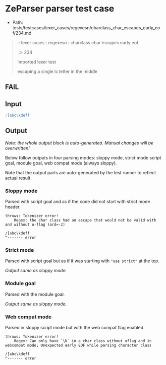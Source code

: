 # ZeParser parser test case

- Path: tests/testcases/lexer_cases/regexesn/charclass_char_escapes_early_eof/234.md

> :: lexer cases : regexesn : charclass char escapes early eof
>
> ::> 234
>
> Imported lexer test
>
> escaping a single lc letter in the middle

## FAIL

## Input

`````js
/[abc\kdeff
`````

## Output

_Note: the whole output block is auto-generated. Manual changes will be overwritten!_

Below follow outputs in four parsing modes: sloppy mode, strict mode script goal, module goal, web compat mode (always sloppy).

Note that the output parts are auto-generated by the test runner to reflect actual result.

### Sloppy mode

Parsed with script goal and as if the code did not start with strict mode header.

`````
throws: Tokenizer error!
    Regex: the char class had an escape that would not be valid with and without u-flag (ord=-2)

/[abc\kdeff
^------- error
`````

### Strict mode

Parsed with script goal but as if it was starting with `"use strict"` at the top.

_Output same as sloppy mode._

### Module goal

Parsed with the module goal.

_Output same as sloppy mode._

### Web compat mode

Parsed in sloppy script mode but with the web compat flag enabled.

`````
throws: Tokenizer error!
    Regex: Can only have `\k` in a char class without uflag and in webcompat mode; Unexpected early EOF while parsing character class

/[abc\kdeff
^------- error
`````

